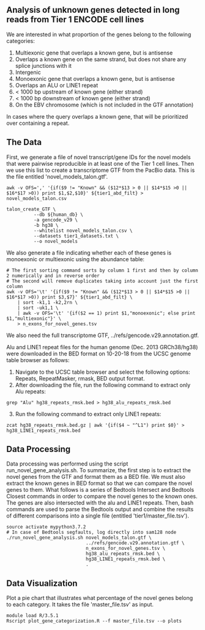 ## Analysis of unknown genes detected in long reads from Tier 1 ENCODE cell lines

We are interested in what proportion of the genes belong to the following categories:
1. Multiexonic gene that overlaps a known gene, but is antisense
2. Overlaps a known gene on the same strand, but does not share any splice junctions with it
3. Intergenic
4. Monoexonic gene that overlaps a known gene, but is antisense
5. Overlaps an ALU or LINE1 repeat
6. < 1000 bp upstream of known gene (either strand)
7. < 1000 bp downstream of known gene (either strand)
8. On the EBV chromosome (which is not included in the GTF annotation)

In cases where the query overlaps a known gene, that will be prioritized over containing a repeat.

## The Data
First, we generate a file of novel transcript/gene IDs for the novel models that were pairwise reproducible in at least one of the Tier 1 cell lines. Then we use this list to create a transcriptome GTF from the PacBio data. This is the file entitled 'novel_models_talon.gtf'.
```
awk -v OFS=',' '{if($9 != "Known" && ($12*$13 > 0 || $14*$15 >0 || $16*$17 >0)) print $1,$2,$10}' ${tier1_abd_filt} > novel_models_talon.csv

talon_create_GTF \
          --db ${human_db} \
          -a gencode_v29 \
          -b hg38 \
          --whitelist novel_models_talon.csv \
          --datasets tier1_datasets.txt \
          --o novel_models
```
We also generate a file indicating whether each of these genes is monoexonic or multiexonic using the abundance table:
```
# The first sorting command sorts by column 1 first and then by column 2 numerically and in reverse order
# The second will remove duplicates taking into account just the first column
awk -v OFS='\t' '{if($9 != "Known" && ($12*$13 > 0 || $14*$15 >0 || $16*$17 >0)) print $3,$7}' ${tier1_abd_filt} \
    | sort -k1,1 -k2,2rn \
    | sort -uk1,1 \        
    | awk -v OFS='\t' '{if($2 == 1) print $1,"monoexonic"; else print $1,"multiexonic"}' \
    > n_exons_for_novel_genes.tsv
```
We also need the full transcriptome GTF, ../refs/gencode.v29.annotation.gtf.

Alu and LINE1 repeat files for the human genome (Dec. 2013 GRCh38/hg38) were downloaded in the BED format on 10-20-18 from the UCSC genome table browser as follows:
1) Navigate to the UCSC table browser and select the following options:
Repeats, RepeatMasker, rmask, BED output format.
2) After downloading the file, run the following command to extract only Alu repeats:
```
grep "Alu" hg38_repeats_rmsk.bed > hg38_alu_repeats_rmsk.bed
```
3) Run the following command to extract only LINE1 repeats:
```
zcat hg38_repeats_rmsk.bed.gz | awk '{if($4 ~ "^L1") print $0}' > hg38_LINE1_repeats_rmsk.bed
```

## Data Processing
Data processing was performed using the script run_novel_gene_analysis.sh.
To summarize, the first step is to extract the novel genes from the GTF and format them as a BED file. We must also extract the known genes in BED format so that we can compare the novel genes to them. What follows is a series of Bedtools Intersect and Bedtools Closest commands in order to compare the novel genes to the known ones. The genes are also intersected with the alu and LINE1 repeats. Then, bash commands are used to parse the Bedtools output and combine the results of different comparisons into a single file (entitled 'tier1/master_file.tsv'). 
```
source activate mypython3.7.2
# In case of Bedtools segfaults, log directly into sam128 node
./run_novel_gene_analysis.sh novel_models_talon.gtf \
                             ../refs/gencode.v29.annotation.gtf \
                             n_exons_for_novel_genes.tsv \
                             hg38_alu_repeats_rmsk.bed \
                             hg38_LINE1_repeats_rmsk.bed \
                             .
```

## Data Visualization
Plot a pie chart that illustrates what percentage of the novel genes belong to each category. It takes the file 'master_file.tsv' as input. 
```
module load R/3.5.1
Rscript plot_gene_categorization.R --f master_file.tsv --o plots
```


